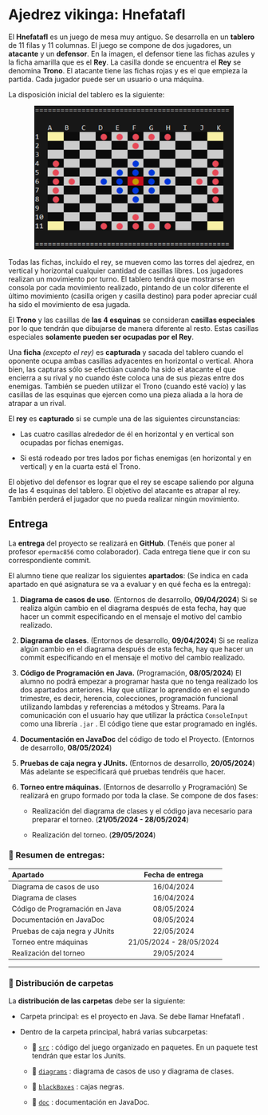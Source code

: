 # Ajedrez vikinga: Hnefatafl

El **Hnefatafl** es un juego de mesa muy antiguo. Se desarrolla en un **tablero** de 11 filas y 11 columnas. El juego se compone de dos jugadores, un **atacante** y un **defensor**. En la
imagen, el defensor tiene las fichas azules y la ficha amarilla que es el **Rey**. La casilla donde se encuentra el **Rey** se denomina **Trono**. El atacante tiene las fichas rojas y es el que empieza la partida. Cada jugador puede ser un usuario o una máquina.

La disposición inicial del tablero es la siguiente:

<p align="center">
 <img alt="tablero" width="400px" src="/doc/eclipse_board.png" />
</p>

Todas las fichas, incluido el rey, se mueven como las torres del ajedrez, en vertical y horizontal cualquier cantidad de casillas libres. Los jugadores realizan un movimiento por turno. El tablero tendrá que mostrarse en consola por cada movimiento realizado, pintando de un color diferente el último movimiento (casilla origen y casilla destino) para poder apreciar cuál ha sido el movimiento de esa jugada.

El **Trono** y las casillas de **las 4 esquinas** se consideran **casillas especiales** por lo que tendrán que dibujarse de manera diferente al resto. Estas casillas especiales **solamente pueden ser ocupadas por el Rey**.

Una **ficha** _(excepto el rey)_ es **capturada** y sacada del tablero cuando el oponente ocupa ambas casillas adyacentes en horizontal o vertical. Ahora bien, las capturas sólo se efectúan cuando ha sido el atacante el que encierra a su rival y no cuando éste coloca una de sus piezas entre dos enemigas. También se pueden utilizar el Trono (cuando esté vacío) y las casillas de las esquinas que ejercen como una pieza aliada a la hora de atrapar a un rival.

El **rey** es **capturado** si se cumple una de las siguientes circunstancias:

- Las cuatro casillas alrededor de él en horizontal y en vertical son ocupadas por
fichas enemigas.

- Si está rodeado por tres lados por fichas enemigas (en horizontal y en vertical) y en
la cuarta está el Trono.

El objetivo del defensor es lograr que el rey se escape saliendo por alguna de las 4
esquinas del tablero. El objetivo del atacante es atrapar al rey. También perderá el
jugador que no pueda realizar ningún movimiento.

## Entrega

La **entrega** del proyecto se realizará en **GitHub**. (Tenéis que poner al profesor
`epermac856` como colaborador). Cada entrega tiene que ir con su correspondiente
commit.

El alumno tiene que realizar los siguientes **apartados**: (Se indica en cada apartado en qué asignatura se va a evaluar y en qué fecha es la entrega):

  1. **Diagrama de casos de uso**. (Entornos de desarrollo, **09/04/2024**) Si se realiza
    algún cambio en el diagrama después de esta fecha, hay que hacer un commit
    especificando en el mensaje el motivo del cambio realizado.

  2. **Diagrama de clases**. (Entornos de desarrollo, **09/04/2024**) Si se realiza algún
  cambio en el diagrama después de esta fecha, hay que hacer un commit
  especificando en el mensaje el motivo del cambio realizado.

  3. **Código de Programación en Java.** (Programación, **08/05/2024**) El alumno no
  podrá empezar a programar hasta que no tenga realizado los dos apartados
  anteriores. Hay que utilizar lo aprendido en el segundo trimestre, es decir,
  herencia, colecciones, programación funcional utilizando lambdas y referencias a
  métodos y Streams. Para la comunicación con el usuario hay que utilizar la
  práctica `ConsoleInput` como una librería `.jar` . El código tiene que estar
  programado en inglés.

  4. **Documentación en JavaDoc** del código de todo el Proyecto. (Entornos de
  desarrollo, **08/05/2024**)
  
  5. **Pruebas de caja negra y JUnits.** (Entornos de desarrollo, **20/05/2024**) Más
  adelante se especificará qué pruebas tendréis que hacer.

  6. **Torneo entre máquinas.** (Entornos de desarrollo y Programación) Se realizará en
   grupo formado por toda la clase. Se compone de dos fases:

       * Realización del diagrama de clases y el código java necesario para preparar el
   torneo. (**21/05/2024 - 28/05/2024**)
    
     * Realización del torneo. (**29/05/2024**)

### 📅 Resumen de entregas:

| Apartado  | Fecha de entrega |
| :----------- | :-----------: |
| Diagrama de casos de uso        | 16/04/2024 |
| Diagrama de clases              | 16/04/2024 |
| Código de Programación en Java  | 08/05/2024 |
| Documentación en JavaDoc        | 08/05/2024 |
| Pruebas de caja negra y  JUnits | 22/05/2024 |
| Torneo entre máquinas           | 21/05/2024 - 28/05/2024 |
| Realización del torneo          | 29/05/2024 |

*** 

### 📁 Distribución de carpetas

La **distribución de las carpetas** debe ser la siguiente:

* Carpeta principal: es el proyecto en Java. Se debe llamar Hnefatafl .

* Dentro de la carpeta principal, habrá varias subcarpetas:
 
    * 📁 [`src`](/src/) : código del juego organizado en paquetes. En un paquete test tendrán que estar los Junits.
     
    * 📁 [`diagrams`](/diagrams/) : diagrama de casos de uso y diagrama de clases.
     
    * 📁 [`blackBoxes`](/blackBoxes/) : cajas negras.
     
    * 📁 [`doc`](/doc/)  : documentación en JavaDoc.
